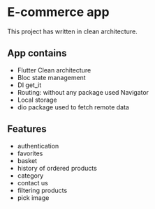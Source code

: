 # E-commerce app

This project has written in clean architecture.

## App contains

  - Flutter Clean architecture
  - Bloc state management
  - DI get_it
  - Routing: without any package used Navigator
  - Local storage
  - dio package used to fetch remote data

## Features
 - authentication
 - favorites
 - basket
 - history of ordered products
 - category
 - contact us
 - filtering products
 - pick image
